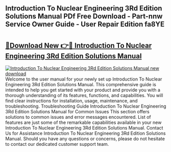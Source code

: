## Introduction To Nuclear Engineering 3Rd Edition Solutions Manual PDf Free Download - Part-nnw Service Owner Guide - User Repair Edition fa8YE

# <h2><a href="http://cf1243.oget.top/?id=Introduction+To+Nuclear+Engineering+3Rd+Edition+Solutions+Manual">🔗Download New 👉🔴 Introduction To Nuclear Engineering 3Rd Edition Solutions Manual</a></h2>

[![Introduction To Nuclear Engineering 3Rd Edition Solutions Manual new download](https://i.imgur.com/5g1atiW.png)](http://cf1243.oget.top/?id=Introduction+To+Nuclear+Engineering+3Rd+Edition+Solutions+Manual)
Welcome to the user manual for your newly set up Introduction To Nuclear Engineering 3Rd Edition Solutions Manual. This comprehensive guide is intended to help you get started with your product and provide you with a thorough understanding of its features, functions, and capabilities. You will find clear instructions for installation, usage, maintenance, and troubleshooting. Troubleshooting Guide Introduction To Nuclear Engineering 3Rd Edition Solutions Manual for Common Issues This section offers solutions to common issues and error messages encountered. List of features are just some of the remarkable capabilities available in your new Introduction To Nuclear Engineering 3Rd Edition Solutions Manual. Contact Us for Assistance Introduction To Nuclear Engineering 3Rd Edition Solutions Manual. Should you have any questions or concerns, please do not hesitate to contact our dedicated customer support team.
